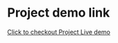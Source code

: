 # Project demo link

[Click to checkout Project Live demo](https://parasvohra.github.io/habit-tracker/#/)

